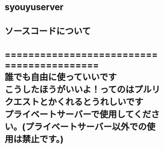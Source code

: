 # syouyuserver
# ソースコードについて

==========================================  
誰でも自由に使っていいです  
こうしたほうがいいよ！ってのはプルリクエストとかくれるとうれしいです  
プライベートサーバーで使用してください。(プライベートサーバー以外での使用は禁止です。)  
==========================================
